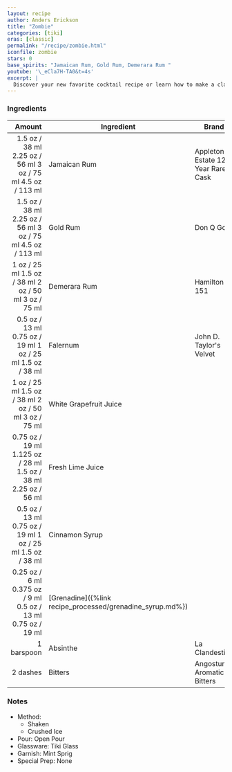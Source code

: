 ```yaml
---
layout: recipe
author: Anders Erickson
title: "Zombie"
categories: [tiki]
eras: [classic]
permalink: "/recipe/zombie.html"
iconfile: zombie
stars: 0
base_spirits: "Jamaican Rum, Gold Rum, Demerara Rum "
youtube: '\_eCla7H-TA0&t=4s'
excerpt: |
  Discover your new favorite cocktail recipe or learn how to make a classic drink—like the Old Fashioned, mojito, or White Russian—right at home.
---
```


### Ingredients

|      Amount | Ingredient                                      | Brand                             |
| ----------: | ----------------------------------------------- | --------------------------------- |
|      <span class="onex active">1.5 oz / 38 ml</span> <span class="onehalfx">2.25 oz / 56 ml</span> <span class="twox">3 oz / 75 ml</span> <span class="threex">4.5 oz / 113 ml</span> | Jamaican Rum                                    | Appleton Estate 12 Year Rare Cask |
|      <span class="onex active">1.5 oz / 38 ml</span> <span class="onehalfx">2.25 oz / 56 ml</span> <span class="twox">3 oz / 75 ml</span> <span class="threex">4.5 oz / 113 ml</span> | Gold Rum                                        | Don Q Gold                        |
|        <span class="onex active">1 oz / 25 ml</span> <span class="onehalfx">1.5 oz / 38 ml</span> <span class="twox">2 oz / 50 ml</span> <span class="threex">3 oz / 75 ml</span> | Demerara Rum                                    | Hamilton 151                      |
|      <span class="onex active">0.5 oz / 13 ml</span> <span class="onehalfx">0.75 oz / 19 ml</span> <span class="twox">1 oz / 25 ml</span> <span class="threex">1.5 oz / 38 ml</span> | Falernum                                        | John D. Taylor's Velvet           |
|        <span class="onex active">1 oz / 25 ml</span> <span class="onehalfx">1.5 oz / 38 ml</span> <span class="twox">2 oz / 50 ml</span> <span class="threex">3 oz / 75 ml</span> | White Grapefruit Juice                          |
|     <span class="onex active">0.75 oz / 19 ml</span> <span class="onehalfx">1.125 oz / 28 ml</span> <span class="twox">1.5 oz / 38 ml</span> <span class="threex">2.25 oz / 56 ml</span> | Fresh Lime Juice                                |
|      <span class="onex active">0.5 oz / 13 ml</span> <span class="onehalfx">0.75 oz / 19 ml</span> <span class="twox">1 oz / 25 ml</span> <span class="threex">1.5 oz / 38 ml</span> | Cinnamon Syrup                                  |
|     <span class="onex active">0.25 oz / 6 ml</span> <span class="onehalfx">0.375 oz / 9 ml</span> <span class="twox">0.5 oz / 13 ml</span> <span class="threex">0.75 oz / 19 ml</span> | [Grenadine]({%link recipe_processed/grenadine_syrup.md%}) |
| 1 barspoon | Absinthe                                        | La Clandestine                    |
|    2 dashes | Bitters                                         | Angostura Aromatic Bitters        |

### Notes

- Method:
  - Shaken
  - Crushed Ice
- Pour: Open Pour
- Glassware: Tiki Glass
- Garnish: Mint Sprig
- Special Prep: None
